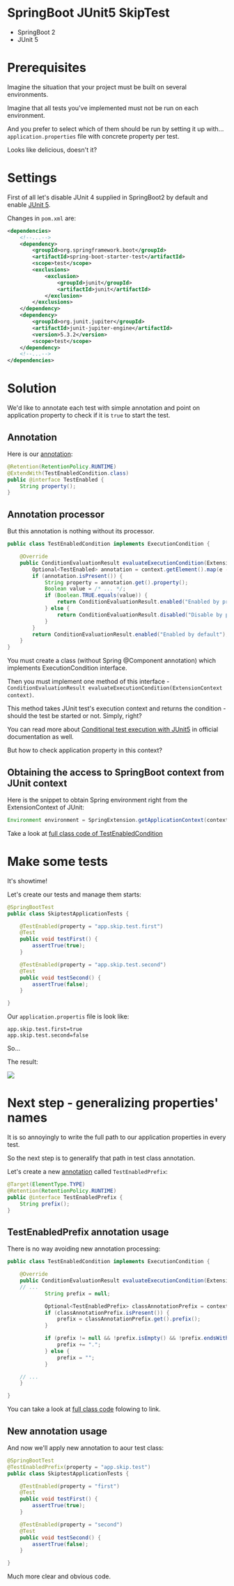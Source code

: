 # SpringBoot JUnit5 SkipTest

* SpringBoot 2
* JUnit 5

# Prerequisites

Imagine the situation that your project must be built on several environments.

Imagine that all tests you've implemented must not be run on each environment.

And you prefer to select which of them should be run by setting it up with... `application.properties` file with concrete property per test.

Looks like delicious, doesn't it?

# Settings

First of all let's disable JUnit 4 supplied in SpringBoot2 by default and enable [JUnit 5](https://junit.org/junit5/docs/current/user-guide/#overview).

Changes in `pom.xml` are:

```xml
<dependencies>
    <!--...-->
    <dependency>
        <groupId>org.springframework.boot</groupId>
        <artifactId>spring-boot-starter-test</artifactId>
        <scope>test</scope>
        <exclusions>
            <exclusion>
                <groupId>junit</groupId>
                <artifactId>junit</artifactId>
            </exclusion>
        </exclusions>
    </dependency>
    <dependency>
        <groupId>org.junit.jupiter</groupId>
        <artifactId>junit-jupiter-engine</artifactId>
        <version>5.3.2</version>
        <scope>test</scope>
    </dependency>
    <!--...-->
</dependencies>
```

# Solution

We'd like to annotate each test with simple annotation and point on application property to check if it is `true` to start the test.

## Annotation

Here is our [annotation](src/test/java/com/bvn13/example/springboot/junit/skiptest/TestEnabled.java):

```java
@Retention(RetentionPolicy.RUNTIME)
@ExtendWith(TestEnabledCondition.class)
public @interface TestEnabled {
    String property();
}
```

## Annotation processor

But this annotation is nothing without its processor.

```java
public class TestEnabledCondition implements ExecutionCondition {

    @Override
    public ConditionEvaluationResult evaluateExecutionCondition(ExtensionContext context) {
        Optional<TestEnabled> annotation = context.getElement().map(e -> e.getAnnotation(TestEnabled.class));
        if (annotation.isPresent()) {
            String property = annotation.get().property();
            Boolean value = /* ... */;
            if (Boolean.TRUE.equals(value)) {
                return ConditionEvaluationResult.enabled("Enabled by property: "+property);
            } else {
                return ConditionEvaluationResult.disabled("Disable by property: "+property);
            }
        }
        return ConditionEvaluationResult.enabled("Enabled by default");
    }
}
```

You must create a class (without Spring @Component annotation) which implements ExecutionCondition interface.

Then you must implement one method of this interface - `ConditionEvaluationResult evaluateExecutionCondition(ExtensionContext context)`.

This method takes JUnit test's execution context and returns the condition - should the test be started or not. Simply, right?

You can read more about [Conditional test execution with JUnit5](https://junit.org/junit5/docs/current/user-guide/#extensions-conditions) in official documentation as well.

But how to check application property in this context?

## Obtaining the access to SpringBoot context from JUnit context

Here is the snippet to obtain Spring environment right from the ExtensionContext of JUnit:

```java
Environment environment = SpringExtension.getApplicationContext(context).getEnvironment();
```

Take a look at [full class code of TestEnabledCondition](https://github.com/bvn13/JavaLessons/blob/9a34719dbc7b616f0234e4dcd0d5376905aacc2e/springboot2-junit5-skiptest/src/test/java/com/bvn13/example/springboot/junit/skiptest/TestEnabledCondition.java)

# Make some tests

It's showtime!

Let's create our tests and manage them starts:

```java
@SpringBootTest
public class SkiptestApplicationTests {

    @TestEnabled(property = "app.skip.test.first")
    @Test
    public void testFirst() {
        assertTrue(true);
    }

    @TestEnabled(property = "app.skip.test.second")
    @Test
    public void testSecond() {
        assertTrue(false);
    }

}
```

Our `application.propertis` file is look like:

```properties
app.skip.test.first=true
app.skip.test.second=false
```

So...

The result:

![](img/result.png)

# Next step - generalizing properties' names

It is so annoyingly to write the full path to our application properties in every test.

So the next step is to generalify that path in test class annotation.

Let's create a new [annotation](src/test/java/com/bvn13/example/springboot/junit/skiptest/TestEnabledPrefix.java) called `TestEnabledPrefix`:

``` java
@Target(ElementType.TYPE)
@Retention(RetentionPolicy.RUNTIME)
public @interface TestEnabledPrefix {
    String prefix();
}
```

## TestEnabledPrefix annotation usage

There is no way avoiding new annotation processing:

``` java
public class TestEnabledCondition implements ExecutionCondition {

    @Override
    public ConditionEvaluationResult evaluateExecutionCondition(ExtensionContext context) {
    // ...
            String prefix = null;

            Optional<TestEnabledPrefix> classAnnotationPrefix = context.getTestClass().map(cl -> cl.getAnnotation(TestEnabledPrefix.class));
            if (classAnnotationPrefix.isPresent()) {
                prefix = classAnnotationPrefix.get().prefix();
            }

            if (prefix != null && !prefix.isEmpty() && !prefix.endsWith(".")) {
                prefix += ".";
            } else {
                prefix = "";
            }

    // ...
    }

}
```

You can take a look at [full class code](src/test/java/com/bvn13/example/springboot/junit/skiptest/TestEnabledPrefix.java) folowing to link.

## New annotation usage

And now we'll apply new annotation to aour test class:

``` java
@SpringBootTest
@TestEnabledPrefix(property = "app.skip.test")
public class SkiptestApplicationTests {

    @TestEnabled(property = "first")
    @Test
    public void testFirst() {
        assertTrue(true);
    }

    @TestEnabled(property = "second")
    @Test
    public void testSecond() {
        assertTrue(false);
    }

}
```

Much more clear and obvious code.
